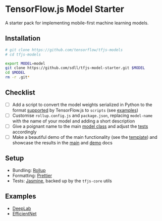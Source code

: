 # TensorFlow.js Model Starter

A starter pack for implementing mobile-first machine learning models.

## Installation

```bash
# git clone https://github.com/tensorflow/tfjs-models
# cd tfjs-models

export MODEL=model
git clone https://github.com/sdll/tfjs-model-starter.git $MODEL
cd $MODEL
rm -r .git*
```

## Checklist

- [ ] Add a script to convert the model weights serialized in Python to the format [supported](https://github.com/tensorflow/tfjs-converter) by TensorFlow.js to `scripts` (see [examples](./scripts/))
- [ ] Customise `rollup.config.js` and `package.json`, replacing `model-name` with the name of your model and adding a short description
- [ ] Give a poignant name to the main [model class](./src/index.ts) and adjust the [tests](./src/model_test.ts) accordingly
- [ ] Make a beautiful demo of the main functionality (see the [template](./demo/src/index.html)) and showcase the results in the [main](./README.md) and [demo](./demo/README.md) docs

## Setup

- Bundling: [Rollup](./rollup.config.js)
- Formatting: [Prettier](./prettier.config.js)
- Tests: [Jasmine](./run_tests.ts), backed up by the `tfjs-core` utils

## Examples

- [DeepLab](https://github.com/sdll/tfjs-models/tree/models/deeplab/deeplab)
- [EfficientNet](https://github.com/sdll/tfjs-models/tree/models/EfficientNet/efficientnet)